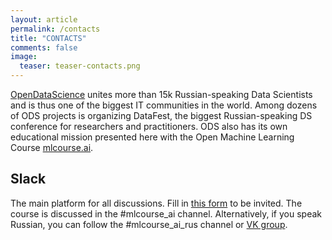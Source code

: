 ```yaml
---
layout: article
permalink: /contacts
title: "CONTACTS"
comments: false
image:
  teaser: teaser-contacts.png
---
```


[OpenDataScience](http://ods.ai) unites more than 15k Russian-speaking Data Scientists and is thus one of the biggest IT communities in the world. Among dozens of ODS projects is organizing DataFest, the biggest Russian-speaking DS conference for researchers and practitioners. ODS also has its own educational mission presented here with the Open Machine Learning Course [mlcourse.ai](mlcourse.ai).

## Slack
The main platform for all discussions. Fill in [this form](https://docs.google.com/forms/d/1_pDNuVHwBxV5wuOcdaXoxBZneyAQcqfOl4V2qkqKbNQ/edit) to be invited. The course is discussed in the #mlcourse_ai channel. Alternatively, if you speak Russian, you can follow the  #mlcourse_ai_rus channel or [VK group](https://vk.com/mlcourse).

